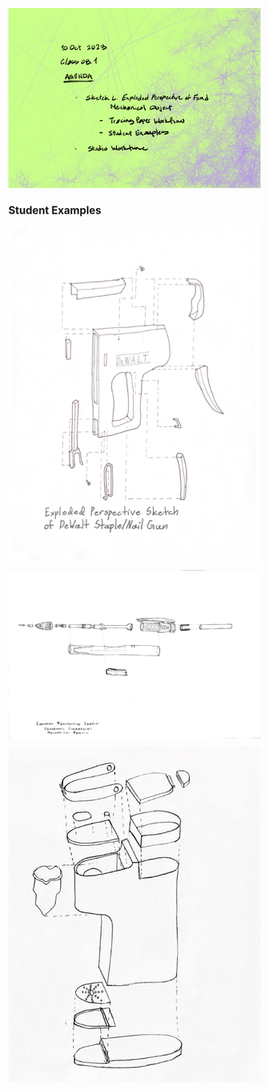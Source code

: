 ![Today's Agenda](images/231010_08-1.png)

## Student Examples

![Assignment_07_Above_Average](images/Assignment_07_Above_Average.png)

![Assignment_07_Average](images/Assignment_07_Average.png)

![Assignment_07_Below_Average](images/Assignment_07_Below_Average.jpg)


<!-- save for later

## Sketch M. Exploded Axonometric of Project Design

![Example of 3D-modeled forms exploded](images/explodedPlanning.png)

Figure Sketch M. Exploded Axonometric of Project Design

### Introduction

Just as in Sketch L. Exploded Perspective of Found Mechanical Object, we will use an exploded drawing to describe how an assembly of separate systems is constructed. In thi sketch we use what we learned from the found object and apply the lessons to our design project. Analyze your studio project into systems modules. Suggested systems are structural, envelope, roof, etc.) Construct either a Para line or perspective drawing in an expanded or exploded view. You may have transparency in the elements. The final drawings should be in felt-tip pen on sketchbook paper. Color is optional.

### Learning

This assignment module contributes to the following design learning outcomes, which finish the sentence "As a successful student in this course, I am now able..."

> ... to analyze systems of assembly and construction and diagram an abstract three-dimensional model.

### Scenario

Para line is a phrase often associated with specialized three-dimensional diagram drawings. We first encountered a para line 3D drawing in Exercise Five.  Axonometric Projection Contour Model of a Small Guest House. We used an isometric grid to easily measure and construct an image that illustrated three descriptive sides of a guest house. The isometric was an approximation of what our eyes see that also afforded us the advantages of a measured drawing. The exploded isometric is advantageous prior to the electronic modeling phase due to the ease of constructing the drawing. For Sketch M. Exploded Axonometric of Project Design we will again use an isometric grid, and this can be done manually as a hand drawing or automatically in the computer.

### Materials

* Electronic modeling program
* Digital raster image editing program
* Isometric grid or parallel projection mode

### Steps

1. Model your project in the electronic modeling program of your choice (e.g., SketchUp, Blender, etc.)
1. Duplicate the file and set aside the original, because this assignment will be destructive to your model.
1. Taking the advantages of the program such as layering, color-coding and grouping begin to order your project into meaningful building systems.
1. Pull the systems apart for individual systems parallel to all three axes (e.g., x-, y-, and z-axis.)
1. Remember to place line segments that connect the vertices to each other for the reviewer to reassemble your project in the imagination.

### Tips

* The default mode in computer modeling programs is usually perspective mode. This assignment is a parallel projection and isometric presentation. It is useful to work from the beginning in the final isometric mode.
* Electronic image editing programs allow you to more easily include graphic notes and symbols not often available in the electronic modeling program. It can also help to make your drawings look more presentable.

### Criteria

  ----------------- -------------------------------------------------------------------------------------------------------------------------------------------------------------------------------------------------------------------- -------------------------------------------------------------------------------------------------------------------------------------------------------------------------------------- ----------------------------------------------------------------------------------------------------------------------------------------------------- ------------------------------------------------------------------------------------------------------------------------------------------------ --
  DLO               Advanced (4 pts)                                                                                                                                                                                                     Proficient (3 pts)                                                                                                                                                                     Developing (2 pts)                                                                                                                                    Beginner (1 pt)                                                                                                                                  
  Craft             Illustrator demonstrates exemplary attention to work product and excellence.                                                                                                                                         Illustrator demonstrates good attention and care towards work product.                                                                                                                 Illustrator completes work, but the product seems rushed to completion.                                                                               Illustrator demonstrates attention towards work product, but work quality is                                                                     
  Rendering         Illustrator uses line to hold the viewer\'s attention. Image is controlled and evokes both power and subtlety. Image is descriptive and/or symbolic and supports compositional goals.                                Illustrator\'s line work demonstrates several professional attributes. Rendering style does not distract the viewer and generally supports compositional objectives.                   Illustrator\'s use of line is somewhat effective. Rendering style is consistent and competent. There are some non-contributing attributes.            Illustrator attempts to use line descriptively. Rendering is inconsistent and lacks attention to craft.                                          
  Technical         Illustrator observes and analyzes object data and translates it to a meaningful graphic representation. Professional conventions are followed, inclusive of line weight, orthographic and dimensional information.   Illustrator observes and analyzes object data and translates it to a meaningful graphic representation. Most professional conventions are followed, and some information is missing.   Illustrator is challenged to observe and analyze object data correctly. Few professional conventions are followed, and some information is missing.   Illustrator attempts to observe and analyze object data and representation is inconsistent. Professional drawing conventions are not followed.   
  Professionalism   Student completes the work on time. Work demonstrates exemplary attention to learning objectives.                                                                                                                    Student completes the work on time and demonstrates a good work ethic.                                                                                                                 Student generally completes the work at a minimum level of expectation.                                                                               Student is missing parts of the work and makes a plan for completion of the remaining assignment.                                                
  ----------------- -------------------------------------------------------------------------------------------------------------------------------------------------------------------------------------------------------------------- -------------------------------------------------------------------------------------------------------------------------------------------------------------------------------------- ----------------------------------------------------------------------------------------------------------------------------------------------------- ------------------------------------------------------------------------------------------------------------------------------------------------ --


### Related Assignments

* Sketch L. Exploded Perspective of Found Mechanical Object
* Exercise Seventeen. Multi-view Construction Drawing

## References

save for later -->

<!-- save for later

## Student Examples

![Assignment_05_Above_Average](images/Assignment_05_Above_Average.gif)

![Assignment_05_Average](images/Assignment_05_Average.GIF)

![Assignment_05_Below_Average](images/Assignment_05_Below_Average.gif)

save for later -->
